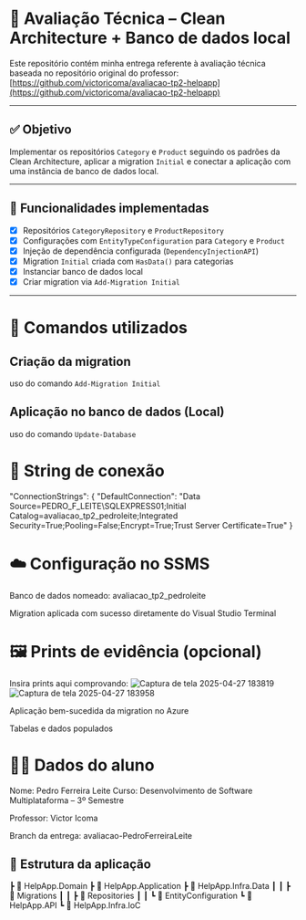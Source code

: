 # 📘 Avaliação Técnica – Clean Architecture + Banco de dados local

Este repositório contém minha entrega referente à avaliação técnica baseada no repositório original do professor:  
[https://github.com/victoricoma/avaliacao-tp2-helpapp](https://github.com/victoricoma/avaliacao-tp2-helpapp)

---

## ✅ Objetivo

Implementar os repositórios `Category` e `Product` seguindo os padrões da Clean Architecture, aplicar a migration `Initial` e conectar a aplicação com uma instância de banco de dados local.

---

## 🚀 Funcionalidades implementadas

- [x] Repositórios `CategoryRepository` e `ProductRepository`
- [x] Configurações com `EntityTypeConfiguration` para `Category` e `Product`
- [x] Injeção de dependência configurada (`DependencyInjectionAPI`)
- [x] Migration `Initial` criada com `HasData()` para categorias
- [x] Instanciar banco de dados local
- [x] Criar migration via `Add-Migration Initial`

---
# 🔧 Comandos utilizados
## Criação da migration
uso do comando `Add-Migration Initial`

## Aplicação no banco de dados (Local)
uso do comando `Update-Database`

# 🔗 String de conexão

"ConnectionStrings": {
  "DefaultConnection": "Data Source=PEDRO_F_LEITE\\SQLEXPRESS01;Initial Catalog=avaliacao_tp2_pedroleite;Integrated Security=True;Pooling=False;Encrypt=True;Trust Server Certificate=True"
}

# ☁️ Configuração no SSMS

Banco de dados nomeado: avaliacao_tp2_pedroleite

Migration aplicada com sucesso diretamente do Visual Studio Terminal

# 🖼️ Prints de evidência (opcional)
Insira prints aqui comprovando:
![Captura de tela 2025-04-27 183819](https://github.com/user-attachments/assets/63f5a802-f0fe-4a06-b665-96d7a126b8c1)
![Captura de tela 2025-04-27 183958](https://github.com/user-attachments/assets/43a4f2fe-f5a0-4a93-bf6b-cb3c3d364d46)


Aplicação bem-sucedida da migration no Azure

Tabelas e dados populados

# 👨‍💻 Dados do aluno
Nome: Pedro Ferreira Leite
Curso: Desenvolvimento de Software Multiplataforma – 3º Semestre

Professor: Victor Icoma

Branch da entrega: avaliacao-PedroFerreiraLeite

## 🧱 Estrutura da aplicação

 ┣ 📂 HelpApp.Domain
 ┣ 📂 HelpApp.Application
 ┣ 📂 HelpApp.Infra.Data
 ┃ ┃ ┣ 📂 Migrations
 ┃ ┃ ┣ 📂 Repositories
 ┃ ┃ ┗ 📂 EntityConfiguration
 ┗ 📂 HelpApp.API
 ┗ 📂 HelpApp.Infra.IoC
